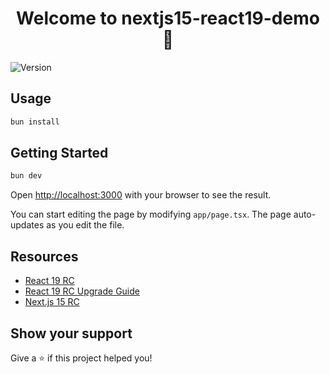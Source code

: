 <h1 align="center">Welcome to nextjs15-react19-demo 👋</h1>
<p>
  <img alt="Version" src="https://img.shields.io/badge/version-0.1.0-blue.svg?cacheSeconds=2592000" />
</p>

## Usage

```sh
bun install
```

## Getting Started

```sh
bun dev
```

Open [http://localhost:3000](http://localhost:3000) with your browser to see the result.

You can start editing the page by modifying `app/page.tsx`. The page auto-updates as you edit the file.

## Resources

- [React 19 RC](https://19.react.dev/blog/2024/04/25/react-19)
- [React 19 RC Upgrade Guide](https://react.dev/blog/2024/04/25/react-19-upgrade-guide)
- [Next.js 15 RC](https://nextjs.org/blog/next-15-rc)

## Show your support

Give a ⭐️ if this project helped you!

